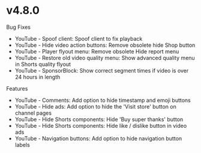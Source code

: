# v4.8.0
Bug Fixes
- YouTube - Spoof client: Spoof client to fix playback
- YouTube - Hide video action buttons: Remove obsolete hide Shop button
- YouTube - Player flyout menu: Remove obsolete Hide report menu
- YouTube - Restore old video quality menu: Show advanced quality menu in Shorts quality flyout
- YouTube - SponsorBlock: Show correct segment times if video is over 24 hours in length

Features
- YouTube - Comments: Add option to hide timestamp and emoji buttons
- YouTube - Hide ads: Add option to hide the 'Visit store' button on channel pages
- YouTube - Hide Shorts components: Hide 'Buy super thanks' button
- YouTube - Hide Shorts components: Hide like / dislike button in video ads
- YouTube - Navigation buttons: Add option to hide navigation button labels

